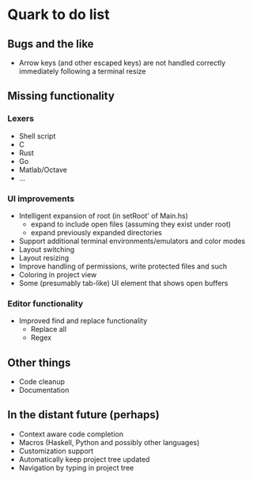 # Quark to do list

## Bugs and the like

- Arrow keys (and other escaped keys) are not handled correctly immediately 
  following a terminal resize

## Missing functionality

### Lexers

- Shell script
- C
- Rust
- Go
- Matlab/Octave
- ...

### UI improvements

- Intelligent expansion of root (in setRoot' of Main.hs)
  - expand to include open files (assuming they exist under root)
  - expand previously expanded directories
- Support additional terminal environments/emulators and color modes
- Layout switching
- Layout resizing
- Improve handling of permissions, write protected files and such
- Coloring in project view
- Some (presumably tab-like) UI element that shows open buffers

### Editor functionality

- Improved find and replace functionality
  - Replace all
  - Regex

## Other things

- Code cleanup
- Documentation

## In the distant future (perhaps)

- Context aware code completion
- Macros (Haskell, Python and possibly other languages)
- Customization support
- Automatically keep project tree updated
- Navigation by typing in project tree